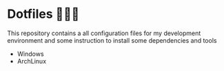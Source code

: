 # Dotfiles 👷🏻‍♂️

This repository contains a all configuration files for my development environment and some instruction to install some dependencies and tools

- Windows
- ArchLinux

